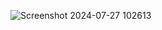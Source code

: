 ![Screenshot 2024-07-27 102613](https://github.com/user-attachments/assets/17403a0a-2b17-42ce-b3cf-9a6082c60d0a)
